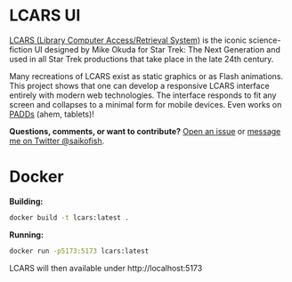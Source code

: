 # LCARS UI

[LCARS (Library Computer Access/Retrieval System)](https://en.wikipedia.org/wiki/LCARS) is the iconic science-fiction UI designed by Mike Okuda for Star Trek: The Next Generation and used in all Star Trek productions that take place in the late 24th century. 

Many recreations of LCARS exist as static graphics or as Flash animations. This project shows that one can develop a responsive LCARS interface entirely with modern web technologies. The interface responds to fit any screen and collapses to a minimal form for mobile devices. Even works on [PADDs](https://memory-alpha.fandom.com/wiki/Personal_Access_Display_Device) (ahem, tablets)!

**Questions, comments, or want to contribute?** [Open an issue](https://github.com/louh/lcars) or [message me on Twitter @saikofish](https://twitter.com/saikofish).

# Docker

**Building:**

```bash
docker build -t lcars:latest .
```

**Running:**

```bash
docker run -p5173:5173 lcars:latest
```

LCARS will then available under http://localhost:5173
